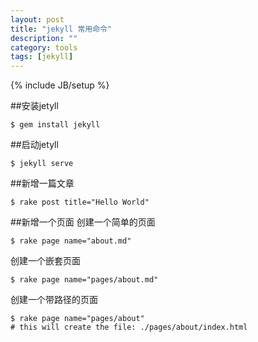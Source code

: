 ```yaml
---
layout: post
title: "jekyll 常用命令"
description: ""
category: tools
tags: [jekyll]
---
```

{% include JB/setup %}

##安装jetyll

	$ gem install jekyll

##启动jetyll

	$ jekyll serve

##新增一篇文章

	$ rake post title="Hello World"

##新增一个页面
创建一个简单的页面

	$ rake page name="about.md"

创建一个嵌套页面

	$ rake page name="pages/about.md"

创建一个带路径的页面

	$ rake page name="pages/about"
	# this will create the file: ./pages/about/index.html